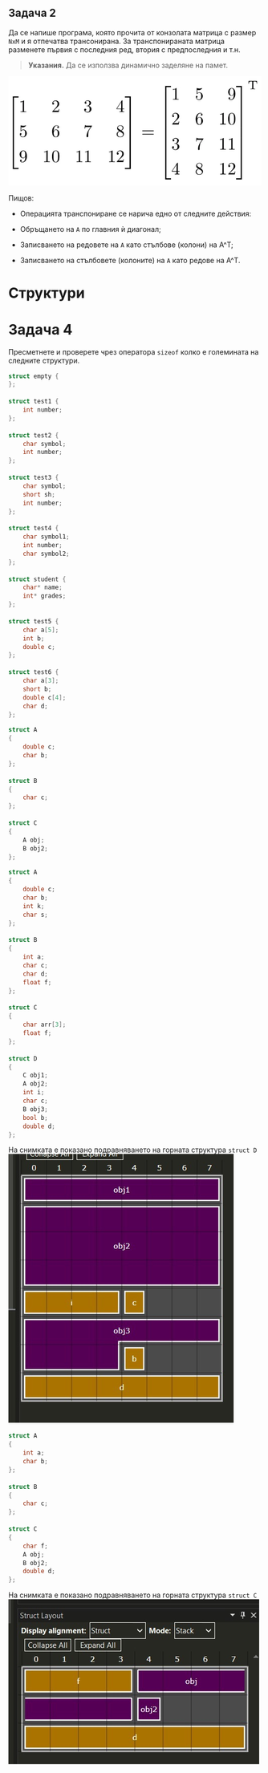 ## Задача 2
Да се напише програма, която прочита от конзолата матрица с размер `NxM` и я отпечатва трансонирана.
За транспонираната матрица разменете първия с последния ред, втория с предпоследния и т.н. 

> __Указания.__
> Да се използва динамично заделяне на памет. <br />

![](img/transpose.png)


Пищов: <br />

* Операцията транспониране се нарича едно от следните действия:

* Обръщането на `A` по главния ѝ диагонал;
* Записването на редовете на `A` като стълбове (колони) на A^T;
* Записването на стълбовете (колоните) на `A` като редове на A^T.

# Структури
# Задача 4
Пресметнете и проверете чрез оператора `sizeof` колко е големината на следните структури.
```c++
struct empty {
};

struct test1 {
	int number;
};

struct test2 {
	char symbol;
	int number;
};

struct test3 {
	char symbol;
	short sh;
	int number;
};

struct test4 {
	char symbol1;
	int number;
	char symbol2;
};

struct student {
	char* name;
	int* grades;
};

struct test5 {
	char a[5];
	int b;
	double c;
};

struct test6 {
	char a[3];
	short b;
	double c[4];
	char d;
};
```
```c++
struct A
{
	double c;
	char b; 
};

struct B
{
	char c;
};

struct C
{
	A obj;
	B obj2;
};
```
```c++
struct A
{
	double c;
	char b;
	int k;
	char s;
};

struct B
{
	int a;
	char c;
	char d;
	float f;
};

struct C
{
	char arr[3];
	float f;
};

struct D
{
	C obj1;
	A obj2;
	int i;
	char c;
	B obj3;
	bool b;
	double d;
};
```
На снимката е показано подравняването на горната структура `struct D`
![](img/structD.jpg)

```c++
struct A
{
	int a;
	char b;
};

struct B
{
	char c;
};

struct C
{
	char f;
	A obj;
	B obj2;
	double d;
};
```
На снимката е показано подравняването на горната структура `struct C`
![](img/structC.jpg)
